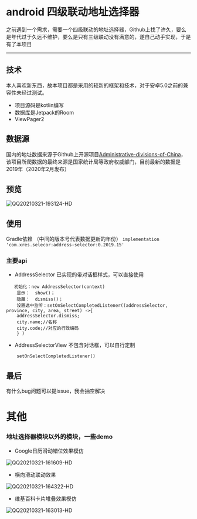 # android 四级联动地址选择器
之前遇到一个需求，需要一个四级联动的地址选择器，Github上找了许久，要么是年代过于久远不维护，要么是只有三级联动没有满意的，遂自己动手实现，于是有了本项目

-------
## 技术
本人喜欢新东西，故本项目都是采用的较新的框架和技术，对于安卓5.0之前的兼容性未经过测试。
* 项目源码是kotlin编写
* 数据库是Jetpack的Room
* ViewPager2

## 数据源
国内的地址数据来源于Github上开源项目[Administrative-divisions-of-China](https://github.com/modood/Administrative-divisions-of-China#administrative-divisions-of-china)，该项目所爬数据的最终来源是国家统计局等政府权威部门，目前最新的数据是2019年（2020年2月发布）
## 预览
![QQ20210321-193124-HD](https://raw.githubusercontent.com/MoonRiser/images/master/20210321202718.jpg)


## 使用
Gradle依赖 （中间的版本号代表数据更新的年份）
`implementation  'com.xres.selecor:address-selector:0.2019.15'`

### 主要api
* AddressSelector 已实现的带对话框样式，可以直接使用
    
```
   初始化：new AddressSelector(context) 
    显示：  show()；
    隐藏：  dismiss()；
    设置选中监听：setOnSelectCompletedListener((addressSelector, province, city, area, street) ->{
    addressSelector.dismiss;
    city.name;//名称
    city.code;//对应的行政编码
    } )
```
* AddressSelectorView 不包含对话框，可以自行定制

```
    setOnSelectCompletedListener()
```

## 最后
有什么bug问题可以提issue，我会抽空解决


# 其他
### 地址选择器模块以外的模块，一些demo
* Google日历滑动错位效果模仿

![QQ20210321-161609-HD](https://raw.githubusercontent.com/MoonRiser/images/master/20210321202715.jpg)

* 横向滑动联动效果


![QQ20210321-164322-HD](https://raw.githubusercontent.com/MoonRiser/images/master/20210321202712.jpg)

* 维基百科卡片堆叠效果模仿


![QQ20210321-163013-HD](https://raw.githubusercontent.com/MoonRiser/images/master/20210321202709.jpg)

